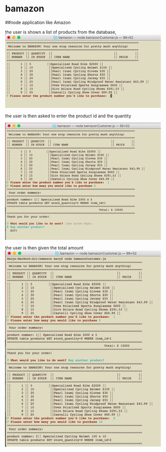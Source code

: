 # bamazon
##node application like Amazon

the user is shown a list of products from the database,
![show list of products](/screen1.png)

the user is then asked to enter the product id
and the quantity

![ask user to enter id and qty](screen2.png)

the user is then given the total amount 
![screen 3](screen3.png)
